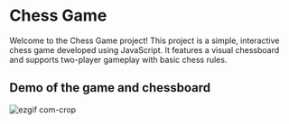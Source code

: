 
# Chess Game

Welcome to the Chess Game project! This project is a simple, interactive chess game developed using JavaScript. It features a visual chessboard and supports two-player gameplay with basic chess rules.

## Demo of the game and chessboard
![ezgif com-crop](https://github.com/user-attachments/assets/5072a1dd-d9f8-4823-b9bb-c8763f06f429)



